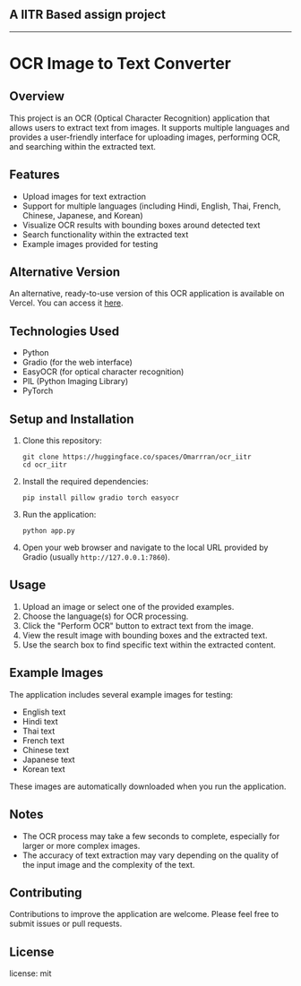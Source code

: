 ## A IITR Based assign project
---
# OCR Image to Text Converter

## Overview

This project is an OCR (Optical Character Recognition) application that allows users to extract text from images. It supports multiple languages and provides a user-friendly interface for uploading images, performing OCR, and searching within the extracted text.

## Features

- Upload images for text extraction
- Support for multiple languages (including Hindi, English, Thai, French, Chinese, Japanese, and Korean)
- Visualize OCR results with bounding boxes around detected text
- Search functionality within the extracted text
- Example images provided for testing
## Alternative Version

An alternative, ready-to-use version of this OCR application is available on Vercel. You can access it [here](https://iitr-haq-nawaz-maliks-projects.vercel.app/).
## Technologies Used

- Python
- Gradio (for the web interface)
- EasyOCR (for optical character recognition)
- PIL (Python Imaging Library)
- PyTorch

## Setup and Installation

1. Clone this repository:
   ```
   git clone https://huggingface.co/spaces/Omarrran/ocr_iitr
   cd ocr_iitr
   ```

2. Install the required dependencies:
   ```
   pip install pillow gradio torch easyocr
   ```

3. Run the application:
   ```
   python app.py
   ```

4. Open your web browser and navigate to the local URL provided by Gradio (usually `http://127.0.0.1:7860`).

## Usage

1. Upload an image or select one of the provided examples.
2. Choose the language(s) for OCR processing.
3. Click the "Perform OCR" button to extract text from the image.
4. View the result image with bounding boxes and the extracted text.
5. Use the search box to find specific text within the extracted content.

## Example Images

The application includes several example images for testing:

- English text
- Hindi text
- Thai text
- French text
- Chinese text
- Japanese text
- Korean text

These images are automatically downloaded when you run the application.



## Notes

- The OCR process may take a few seconds to complete, especially for larger or more complex images.
- The accuracy of text extraction may vary depending on the quality of the input image and the complexity of the text.

## Contributing

Contributions to improve the application are welcome. Please feel free to submit issues or pull requests.

## License

license: mit
